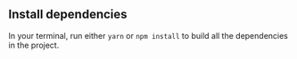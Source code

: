 ## Install dependencies

In your terminal, run either `yarn` or `npm install` to build all the dependencies in the project.
